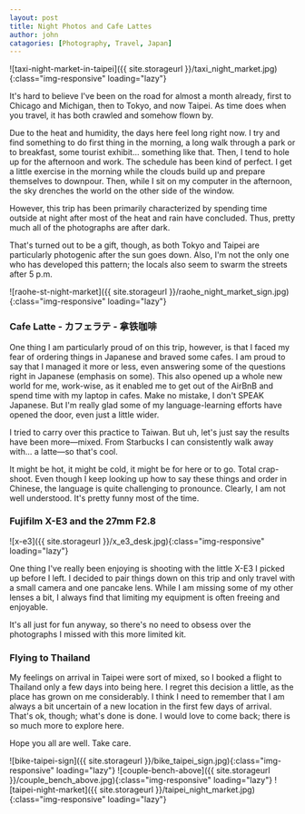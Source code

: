 ```yaml
---
layout: post
title: Night Photos and Cafe Lattes
author: john
catagories: [Photography, Travel, Japan]
---
```


![taxi-night-market-in-taipei]({{ site.storageurl }}/taxi_night_market.jpg){:class="img-responsive" loading="lazy"}

It's hard to believe I've been on the road for almost a month already, first to Chicago and Michigan, then to Tokyo, and now Taipei. As time does when you travel, it has both crawled and somehow flown by. 

Due to the heat and humidity, the days here feel long right now. I try and find something to do first thing in the morning, a long walk through a park or to breakfast, some tourist exhibit... something like that. Then, I tend to hole up for the afternoon and work. The schedule has been kind of perfect. I get a little exercise in the morning while the clouds build up and prepare themselves to downpour. Then, while I sit on my computer in the afternoon, the sky drenches the world on the other side of the window. 

However, this trip has been primarily characterized by spending time outside at night after most of the heat and rain have concluded. Thus, pretty much all of the photographs are after dark.

That's turned out to be a gift, though, as both Tokyo and Taipei are particularly photogenic after the sun goes down. 
Also, I'm not the only one who has developed this pattern; the locals also seem to swarm the streets after 5 p.m.

![raohe-st-night-market]({{ site.storageurl }}/raohe_night_market_sign.jpg){:class="img-responsive" loading="lazy"}

### Cafe Latte - カフェラテ - 拿铁咖啡 

One thing I am particularly proud of on this trip, however, is that I faced my fear of ordering things in Japanese and braved some cafes. I am proud to say that I managed it more or less, even answering some of the questions right in Japanese (emphasis on some). This also opened up a whole new world for me, work-wise, as it enabled me to get out of the AirBnB and spend time with my laptop in cafes. Make no mistake, I don't SPEAK Japanese. But I'm really glad some of my language-learning efforts have opened the door, even just a little wider.

I tried to carry over this practice to Taiwan. But uh, let's just say the results have been more—mixed. From Starbucks I can consistently walk away with... a latte—so that's cool.
 
It might be hot, it might be cold, it might be for here or to go. Total crap-shoot. Even though I keep looking up how to say these things and order in Chinese, the language is quite challenging to pronounce. Clearly, I am not well understood. It's pretty funny most of the time.

<div class="three-image-grid-top-pano image-grid">
    <a 
        href="{{ site.storageurl }}/abstract_tokyo_night.jpg" 
        target="_blank" 
        rel="noreferrer noopener" 
        style='background-image: url("{{ site.storageurl }}/abstract_tokyo_night.jpg");'>
    </a>
    <a 
        href="{{ site.storageurl }}/backlit_woman_street.jpg" 
        target="_blank" 
        rel="noreferrer noopener"
        style='background-image: url("{{ site.storageurl }}/backlit_woman_street.jpg");'>
    </a>
    <a 
        href="{{ site.storageurl }}/shop_and_motorbike.jpg"
        target="_blank"
        rel="noreferrer noopener"
        style='background-image: url("{{ site.storageurl }}/shop_and_motorbike.jpg");'>
    </a>
</div>

### Fujifilm X-E3 and the 27mm F2.8

![x-e3]({{ site.storageurl }}/x_e3_desk.jpg){:class="img-responsive" loading="lazy"}

One thing I've really been enjoying is shooting with the little X-E3 I picked up before I left. I decided to pair things down on this trip and only travel with a small camera and one pancake lens. While I am missing some of my other lenses a bit, I always find that limiting my equipment is often freeing and enjoyable. 

It's all just for fun anyway, so there's no need to obsess over the photographs I missed with this more limited kit.

### Flying to Thailand

My feelings on arrival in Taipei were sort of mixed, so I booked a flight to Thailand only a few days into being here. I regret this decision a little, as the place has grown on me considerably. I think I need to remember that I am always a bit uncertain of a new location in the first few days of arrival. That's ok, though; what's done is done. I would love to come back; there is so much more to explore here.

Hope you all are well. Take care.

![bike-taipei-sign]({{ site.storageurl }}/bike_taipei_sign.jpg){:class="img-responsive" loading="lazy"}
![couple-bench-above]({{ site.storageurl }}/couple_bench_above.jpg){:class="img-responsive" loading="lazy"}
![taipei-night-market]({{ site.storageurl }}/taipei_night_market.jpg){:class="img-responsive" loading="lazy"}


